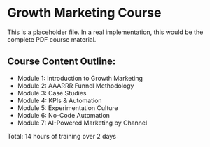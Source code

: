 # Growth Marketing Course

This is a placeholder file. In a real implementation, this would be the complete PDF course material.

## Course Content Outline:
- Module 1: Introduction to Growth Marketing
- Module 2: AAARRR Funnel Methodology  
- Module 3: Case Studies
- Module 4: KPIs & Automation
- Module 5: Experimentation Culture
- Module 6: No-Code Automation
- Module 7: AI-Powered Marketing by Channel

Total: 14 hours of training over 2 days

